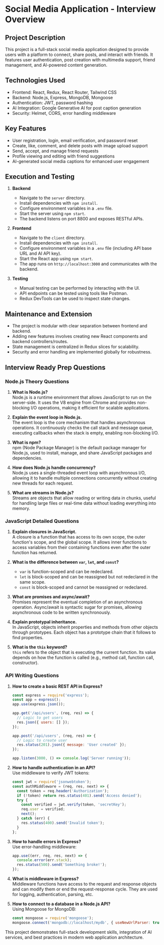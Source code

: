 # Social Media Application - Interview Overview

## Project Description
This project is a full-stack social media application designed to provide users with a platform to connect, share posts, and interact with friends. It features user authentication, post creation with multimedia support, friend management, and AI-powered content generation.

## Technologies Used
- Frontend: React, Redux, React Router, Tailwind CSS
- Backend: Node.js, Express, MongoDB, Mongoose
- Authentication: JWT, password hashing
- AI Integration: Google Generative AI for post caption generation
- Security: Helmet, CORS, error handling middleware

## Key Features
- User registration, login, email verification, and password reset
- Create, like, comment, and delete posts with image upload support
- Send, accept, and manage friend requests
- Profile viewing and editing with friend suggestions
- AI-generated social media captions for enhanced user engagement

## Execution and Testing
1. **Backend**
   - Navigate to the `server` directory.
   - Install dependencies with `npm install`.
   - Configure environment variables in a `.env` file.
   - Start the server using `npm start`.
   - The backend listens on port 8800 and exposes RESTful APIs.

2. **Frontend**
   - Navigate to the `client` directory.
   - Install dependencies with `npm install`.
   - Configure environment variables in a `.env` file (including API base URL and AI API key).
   - Start the React app using `npm start`.
   - The app runs on `http://localhost:3000` and communicates with the backend.

3. **Testing**
   - Manual testing can be performed by interacting with the UI.
   - API endpoints can be tested using tools like Postman.
   - Redux DevTools can be used to inspect state changes.

## Maintenance and Extension
- The project is modular with clear separation between frontend and backend.
- Adding new features involves creating new React components and backend controllers/routes.
- State management is centralized in Redux slices for scalability.
- Security and error handling are implemented globally for robustness.

## Interview Ready Prep Questions

### Node.js Theory Questions
1. **What is Node.js?**  
   Node.js is a runtime environment that allows JavaScript to run on the server-side. It uses the V8 engine from Chrome and provides non-blocking I/O operations, making it efficient for scalable applications.

2. **Explain the event loop in Node.js.**  
   The event loop is the core mechanism that handles asynchronous operations. It continuously checks the call stack and message queue, executing callbacks when the stack is empty, enabling non-blocking I/O.

3. **What is npm?**  
   npm (Node Package Manager) is the default package manager for Node.js, used to install, manage, and share JavaScript packages and dependencies.

4. **How does Node.js handle concurrency?**  
   Node.js uses a single-threaded event loop with asynchronous I/O, allowing it to handle multiple connections concurrently without creating new threads for each request.

5. **What are streams in Node.js?**  
   Streams are objects that allow reading or writing data in chunks, useful for handling large files or real-time data without loading everything into memory.

### JavaScript Detailed Questions
1. **Explain closures in JavaScript.**  
   A closure is a function that has access to its own scope, the outer function's scope, and the global scope. It allows inner functions to access variables from their containing functions even after the outer function has returned.

2. **What is the difference between `var`, `let`, and `const`?**  
   - `var` is function-scoped and can be redeclared.  
   - `let` is block-scoped and can be reassigned but not redeclared in the same scope.  
   - `const` is block-scoped and cannot be reassigned or redeclared.

3. **What are promises and async/await?**  
   Promises represent the eventual completion of an asynchronous operation. Async/await is syntactic sugar for promises, allowing asynchronous code to be written synchronously.

4. **Explain prototypal inheritance.**  
   In JavaScript, objects inherit properties and methods from other objects through prototypes. Each object has a prototype chain that it follows to find properties.

5. **What is the `this` keyword?**  
   `this` refers to the object that is executing the current function. Its value depends on how the function is called (e.g., method call, function call, constructor).

### API Writing Questions
1. **How to create a basic REST API in Express?**  
   ```javascript
   const express = require('express');
   const app = express();
   app.use(express.json());

   app.get('/api/users', (req, res) => {
     // Logic to get users
     res.json({ users: [] });
   });

   app.post('/api/users', (req, res) => {
     // Logic to create user
     res.status(201).json({ message: 'User created' });
   });

   app.listen(3000, () => console.log('Server running'));
   ```

2. **How to handle authentication in an API?**  
   Use middleware to verify JWT tokens:  
   ```javascript
   const jwt = require('jsonwebtoken');
   const authMiddleware = (req, res, next) => {
     const token = req.header('Authorization');
     if (!token) return res.status(401).send('Access denied');
     try {
       const verified = jwt.verify(token, 'secretKey');
       req.user = verified;
       next();
     } catch (err) {
       res.status(400).send('Invalid token');
     }
   };
   ```

3. **How to handle errors in Express?**  
   Use error-handling middleware:  
   ```javascript
   app.use((err, req, res, next) => {
     console.error(err.stack);
     res.status(500).send('Something broke!');
   });
   ```

4. **What is middleware in Express?**  
   Middleware functions have access to the request and response objects and can modify them or end the request-response cycle. They are used for logging, authentication, parsing, etc.

5. **How to connect to a database in a Node.js API?**  
   Using Mongoose for MongoDB:  
   ```javascript
   const mongoose = require('mongoose');
   mongoose.connect('mongodb://localhost/mydb', { useNewUrlParser: true });
   ```

This project demonstrates full-stack development skills, integration of AI services, and best practices in modern web application architecture.

